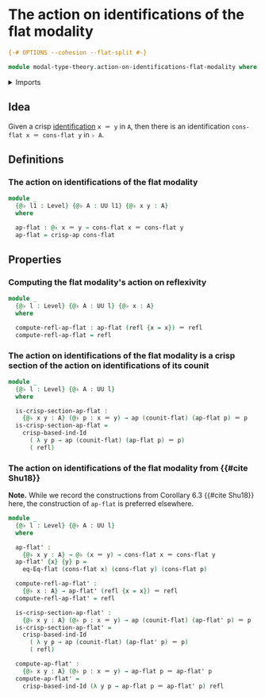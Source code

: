 # The action on identifications of the flat modality

```agda
{-# OPTIONS --cohesion --flat-split #-}

module modal-type-theory.action-on-identifications-flat-modality where
```

<details><summary>Imports</summary>

```agda
open import foundation.action-on-identifications-functions
open import foundation.dependent-pair-types
open import foundation.equivalences
open import foundation.function-types
open import foundation.homotopies
open import foundation.identity-types
open import foundation.injective-maps
open import foundation.retractions
open import foundation.retracts-of-types
open import foundation.sections
open import foundation.torsorial-type-families
open import foundation.universe-levels

open import modal-type-theory.action-on-identifications-crisp-functions
open import modal-type-theory.crisp-identity-types
open import modal-type-theory.flat-modality
```

</details>

## Idea

Given a crisp [identification](foundation-core.identity-types.md) `x ＝ y` in
`A`, then there is an identification `cons-flat x ＝ cons-flat y` in `♭ A`.

## Definitions

### The action on identifications of the flat modality

```agda
module _
  {@♭ l1 : Level} {@♭ A : UU l1} {@♭ x y : A}
  where

  ap-flat : @♭ x ＝ y → cons-flat x ＝ cons-flat y
  ap-flat = crisp-ap cons-flat
```

## Properties

### Computing the flat modality's action on reflexivity

```agda
module _
  {@♭ l : Level} {@♭ A : UU l} {@♭ x : A}
  where

  compute-refl-ap-flat : ap-flat (refl {x = x}) ＝ refl
  compute-refl-ap-flat = refl
```

### The action on identifications of the flat modality is a crisp section of the action on identifications of its counit

```agda
module _
  {@♭ l : Level} {@♭ A : UU l}
  where

  is-crisp-section-ap-flat :
    {@♭ x y : A} (@♭ p : x ＝ y) → ap (counit-flat) (ap-flat p) ＝ p
  is-crisp-section-ap-flat =
    crisp-based-ind-Id
      ( λ y p → ap (counit-flat) (ap-flat p) ＝ p)
      ( refl)
```

### The action on identifications of the flat modality from {{#cite Shu18}}

**Note.** While we record the constructions from Corollary 6.3 {{#cite Shu18}}
here, the construction of `ap-flat` is preferred elsewhere.

```agda
module _
  {@♭ l : Level} {@♭ A : UU l}
  where

  ap-flat' :
    {@♭ x y : A} → @♭ (x ＝ y) → cons-flat x ＝ cons-flat y
  ap-flat' {x} {y} p =
    eq-Eq-flat (cons-flat x) (cons-flat y) (cons-flat p)

  compute-refl-ap-flat' :
    {@♭ x : A} → ap-flat' (refl {x = x}) ＝ refl
  compute-refl-ap-flat' = refl

  is-crisp-section-ap-flat' :
    {@♭ x y : A} (@♭ p : x ＝ y) → ap (counit-flat) (ap-flat' p) ＝ p
  is-crisp-section-ap-flat' =
    crisp-based-ind-Id
      ( λ y p → ap (counit-flat) (ap-flat' p) ＝ p)
      ( refl)

  compute-ap-flat' :
    {@♭ x y : A} (@♭ p : x ＝ y) → ap-flat p ＝ ap-flat' p
  compute-ap-flat' =
    crisp-based-ind-Id (λ y p → ap-flat p ＝ ap-flat' p) refl
```
